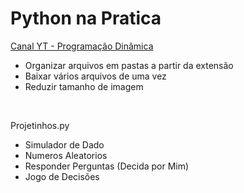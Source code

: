 # Python na Pratica

[Canal YT -  Programação Dinâmica](https://www.youtube.com/c/Programa%C3%A7%C3%A3oDin%C3%A2mica)

- Organizar arquivos em pastas a partir da extensão
- Baixar vários arquivos de uma vez
- Reduzir tamanho de imagem

<br>

Projetinhos.py

- Simulador de Dado
- Numeros Aleatorios
- Responder Perguntas (Decida por Mim)
- Jogo de Decisões
